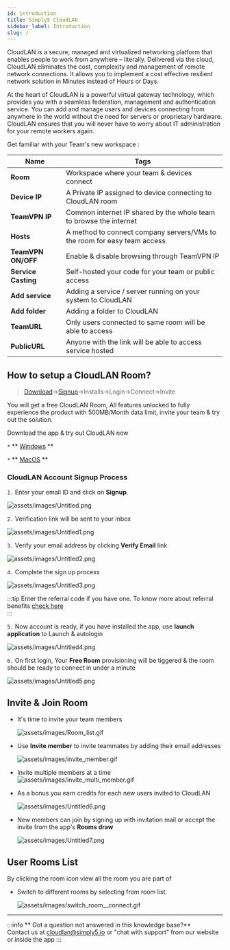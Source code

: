 ```yaml
---
id: introduction
title: Simply5 CloudLAN
sidebar_label: Introduction
slug: /
---
```


<!-- # Get started -->

CloudLAN is a secure, managed and virtualized networking platform that enables people to work from anywhere – literally. Delivered via the cloud, CloudLAN eliminates the cost, complexity and management of remote network connections. It allows you to implement a cost effective resilient network solution in Minutes instead of Hours or Days.

At the heart of CloudLAN is a powerful virtual gateway technology, which provides you with a seamless federation, management and authentication service. You can add and manage users and devices connecting from anywhere in the world without the need for servers or proprietary hardware. CloudLAN ensures that you will never have to worry about IT administration for your remote workers again.

Get familiar with your Team's new workspace :

| **Name**            | Tags                                                                     |
| ------------------- | ------------------------------------------------------------------------ |
| **Room**            | Workspace where your team & devices connect                              |
| **Device IP**       | A Private IP assigned to device connecting to CloudLAN room              |
| **TeamVPN IP**      | Common internet IP shared by the whole team to browse the internet       |
| **Hosts**           | A method to connect company servers/VMs to the room for easy team access |
| **TeamVPN ON/OFF**  | Enable & disable browsing through TeamVPN IP                             |
| **Service Casting** | Self-hosted your code for your team or public access                     |
| **Add service**     | Adding a service / server running on your system to CloudLAN             |
| **Add folder**      | Adding a folder to CloudLAN                                              |
| **TeamURL**         | Only users connected to same room will be able to access                 |
| **PublicURL**       | Anyone with the link will be able to access service hosted               |

## How to setup a CloudLAN Room?

> [Download](https://www.simply5.io/download/)→[Signup](https://www.simply5.io/download)→Installs→Login→Connect→Invite

You will get a free CloudLAN Room, All features unlocked to fully experience the product with 500MB/Month data limit, invite your team & try out the solution.

Download the app & try out CloudLAN now

`*` **  [Windows](../installation_guide/client_apps/cloudlan_for_windows.md) ** 

`*` **  [MacOS](../installation_guide/client_apps/cloudlan_for_macos.md) ** 

 


### CloudLAN Account Signup Process
`1.` Enter your email ID and click on **Signup**.

   ![assets/images/Untitled.png](assets/images/intro1.png)

  

`2.` Verification link will be sent to your inbox 

 ![assets/images/Untitled1.png](assets/images/intro2.png)

 
`3.` Verify your email address by clicking **Verify Email** link 

![assets/images/Untitled2.png](assets/images/intro3.png)

 

`4.` Complete the sign up process

 ![assets/images/Untitled3.png](assets/images/intro4.png)

  

:::tip
  Enter the referral code if you have one. To know more about referral benefits [check here](../referrel_programs/referrel_program.md)  
:::

`5.` Now account is ready, if you have installed the app, use **launch application** to Launch & autologin

 ![assets/images/Untitled4.png](assets/images/intro5.png)


`6.` On first login, Your **Free Room** provisioning will be tiggered & the room should be ready to connect in under a minute

 ![assets/images/Untitled5.png](assets/images/intro6.png)


## Invite & Join Room

- It's time to invite your team members 

    ![assets/images/Room_list.gif](assets/images/Room_list.gif)

- Use **Invite member** to invite teammates by adding their email addresses

    ![assets/images/invite_member.gif](assets/images/invite_member.gif)

- Invite multiple members at a time
 ![assets/images/invite_multi_member.gif](assets/images/invite_multi_member.gif)
  


- As a bonus you earn credits for each new users invited to CloudLAN

    ![assets/images/Untitled6.png](assets/images/intro7.png)

- New members can join by signing up with invitation mail or accept the invite from the app's **Rooms draw**

  ![assets/images/Untitled7.png](assets/images/intro8.png)

## User Rooms List

By clicking the room icon view all the room you are part of

- Switch to different rooms by selecting from room list.

    ![assets/images/switch_room__connect.gif](assets/images/switch_room__connect.gif)



---

:::info
 ** Got a question not answered in this knowledge base?** <br />
 Contact us at [cloudlan@simply5.io](mailto:cloudlan@simply5.io) or "chat with support" from our website or inside the app
:::